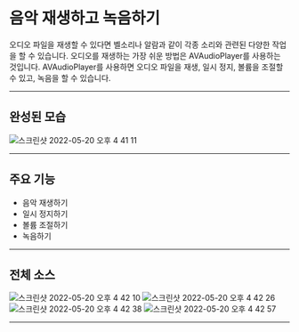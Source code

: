# 음악 재생하고 녹음하기
오디오 파일을 재생할 수 있다면 벨소리나 알람과 같이 각종 소리와 관련된 다양한 작업을 할 수 있습니다. 오디오를 재생하는 가장 쉬운 방법은 AVAudioPlayer를 사용하는 것입니다. 
AVAudioPlayer를 사용하면 오디오 파일을 재생, 일시 정지, 볼륨을 조절할 수 있고, 녹음을 할 수 있습니다.

---
## 완성된 모습
![스크린샷 2022-05-20 오후 4 41 11](https://user-images.githubusercontent.com/106981296/173380704-6e06042c-db84-4086-9a4e-cc5c5b01bca0.png)


---
## 주요 기능
* 음악 재생하기
* 일시 정지하기
* 볼륨 조절하기
* 녹음하기

---
## 전체 소스
![스크린샷 2022-05-20 오후 4 42 10](https://user-images.githubusercontent.com/106981296/173381241-d6875dec-c6e0-44f9-87e8-7d4defb16743.png)
![스크린샷 2022-05-20 오후 4 42 26](https://user-images.githubusercontent.com/106981296/173381294-e88ba303-c843-475b-addc-b37291b4d72f.png)
![스크린샷 2022-05-20 오후 4 42 38](https://user-images.githubusercontent.com/106981296/173381420-75d3e202-58b6-417e-9dd9-68beef72709d.png)
![스크린샷 2022-05-20 오후 4 42 57](https://user-images.githubusercontent.com/106981296/173381479-54817f9b-0077-41e9-9a99-09aab7b471e0.png)

---
